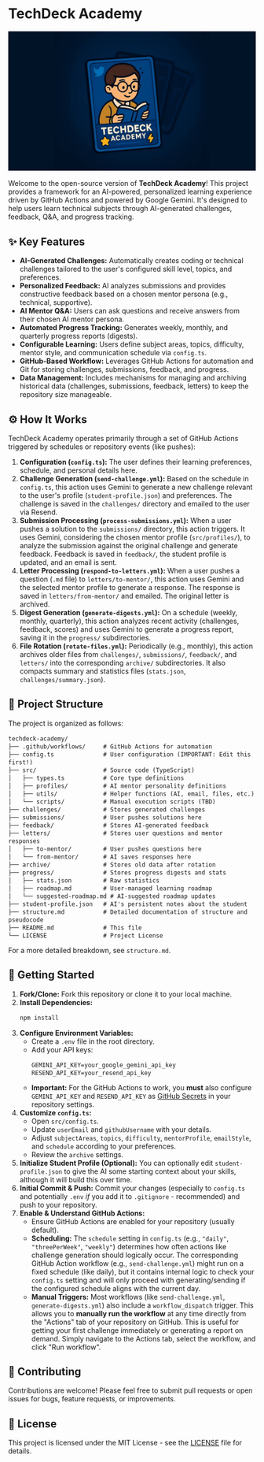 # TechDeck Academy

![TechDeck Academy Logo](src/assets/techdeck-academy.jpg)

Welcome to the open-source version of **TechDeck Academy**! This project provides a framework for an AI-powered, personalized learning experience driven by GitHub Actions and powered by Google Gemini. It's designed to help users learn technical subjects through AI-generated challenges, feedback, Q&A, and progress tracking.

## ✨ Key Features

*   **AI-Generated Challenges:** Automatically creates coding or technical challenges tailored to the user's configured skill level, topics, and preferences.
*   **Personalized Feedback:** AI analyzes submissions and provides constructive feedback based on a chosen mentor persona (e.g., technical, supportive).
*   **AI Mentor Q&A:** Users can ask questions and receive answers from their chosen AI mentor persona.
*   **Automated Progress Tracking:** Generates weekly, monthly, and quarterly progress reports (digests).
*   **Configurable Learning:** Users define subject areas, topics, difficulty, mentor style, and communication schedule via `config.ts`.
*   **GitHub-Based Workflow:** Leverages GitHub Actions for automation and Git for storing challenges, submissions, feedback, and progress.
*   **Data Management:** Includes mechanisms for managing and archiving historical data (challenges, submissions, feedback, letters) to keep the repository size manageable.

## ⚙️ How It Works

TechDeck Academy operates primarily through a set of GitHub Actions triggered by schedules or repository events (like pushes):

1.  **Configuration (`config.ts`):** The user defines their learning preferences, schedule, and personal details here.
2.  **Challenge Generation (`send-challenge.yml`):** Based on the schedule in `config.ts`, this action uses Gemini to generate a new challenge relevant to the user's profile (`student-profile.json`) and preferences. The challenge is saved in the `challenges/` directory and emailed to the user via Resend.
3.  **Submission Processing (`process-submissions.yml`):** When a user pushes a solution to the `submissions/` directory, this action triggers. It uses Gemini, considering the chosen mentor profile (`src/profiles/`), to analyze the submission against the original challenge and generate feedback. Feedback is saved in `feedback/`, the student profile is updated, and an email is sent.
4.  **Letter Processing (`respond-to-letters.yml`):** When a user pushes a question (`.md` file) to `letters/to-mentor/`, this action uses Gemini and the selected mentor profile to generate a response. The response is saved in `letters/from-mentor/` and emailed. The original letter is archived.
5.  **Digest Generation (`generate-digests.yml`):** On a schedule (weekly, monthly, quarterly), this action analyzes recent activity (challenges, feedback, scores) and uses Gemini to generate a progress report, saving it in the `progress/` subdirectories.
6.  **File Rotation (`rotate-files.yml`):** Periodically (e.g., monthly), this action archives older files from `challenges/`, `submissions/`, `feedback/`, and `letters/` into the corresponding `archive/` subdirectories. It also compacts summary and statistics files (`stats.json`, `challenges/summary.json`).

## 📂 Project Structure

The project is organized as follows:

```
techdeck-academy/
├── .github/workflows/     # GitHub Actions for automation
├── config.ts              # User configuration (IMPORTANT: Edit this first!)
├── src/                   # Source code (TypeScript)
│   ├── types.ts           # Core type definitions
│   ├── profiles/          # AI mentor personality definitions
│   ├── utils/             # Helper functions (AI, email, files, etc.)
│   └── scripts/           # Manual execution scripts (TBD)
├── challenges/            # Stores generated challenges
├── submissions/           # User pushes solutions here
├── feedback/              # Stores AI-generated feedback
├── letters/               # Stores user questions and mentor responses
│   ├── to-mentor/         # User pushes questions here
│   └── from-mentor/       # AI saves responses here
├── archive/               # Stores old data after rotation
├── progress/              # Stores progress digests and stats
│   ├── stats.json         # Raw statistics
│   ├── roadmap.md         # User-managed learning roadmap
│   └── suggested-roadmap.md # AI-suggested roadmap updates
├── student-profile.json   # AI's persistent notes about the student
├── structure.md           # Detailed documentation of structure and pseudocode
├── README.md              # This file
└── LICENSE                # Project License
```

For a more detailed breakdown, see `structure.md`.

## 🚀 Getting Started

1.  **Fork/Clone:** Fork this repository or clone it to your local machine.
2.  **Install Dependencies:**
    ```bash
    npm install
    ```
3.  **Configure Environment Variables:**
    *   Create a `.env` file in the root directory.
    *   Add your API keys:
        ```dotenv
        GEMINI_API_KEY=your_google_gemini_api_key
        RESEND_API_KEY=your_resend_api_key
        ```
    *   **Important:** For the GitHub Actions to work, you **must** also configure `GEMINI_API_KEY` and `RESEND_API_KEY` as [GitHub Secrets](https://docs.github.com/en/actions/security-guides/using-secrets-in-github-actions) in your repository settings.
4.  **Customize `config.ts`:**
    *   Open `src/config.ts`.
    *   Update `userEmail` and `githubUsername` with your details.
    *   Adjust `subjectAreas`, `topics`, `difficulty`, `mentorProfile`, `emailStyle`, and `schedule` according to your preferences.
    *   Review the `archive` settings.
5.  **Initialize Student Profile (Optional):** You can optionally edit `student-profile.json` to give the AI some starting context about your skills, although it will build this over time.
6.  **Initial Commit & Push:** Commit your changes (especially to `config.ts` and potentially `.env` *if* you add it to `.gitignore` - recommended) and push to your repository.
7.  **Enable & Understand GitHub Actions:**
    *   Ensure GitHub Actions are enabled for your repository (usually default).
    *   **Scheduling:** The `schedule` setting in `config.ts` (e.g., `"daily"`, `"threePerWeek"`, `"weekly"`) determines how often actions like challenge generation should logically occur. The corresponding GitHub Action workflow (e.g., `send-challenge.yml`) might run on a fixed schedule (like daily), but it contains internal logic to check your `config.ts` setting and will only proceed with generating/sending if the configured schedule aligns with the current day.
    *   **Manual Triggers:** Most workflows (like `send-challenge.yml`, `generate-digests.yml`) also include a `workflow_dispatch` trigger. This allows you to **manually run the workflow** at any time directly from the "Actions" tab of your repository on GitHub. This is useful for getting your first challenge immediately or generating a report on demand. Simply navigate to the Actions tab, select the workflow, and click "Run workflow".

## 🤝 Contributing

Contributions are welcome! Please feel free to submit pull requests or open issues for bugs, feature requests, or improvements.

## 📄 License

This project is licensed under the MIT License - see the [LICENSE](LICENSE) file for details.